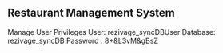 ## Restaurant Management System


Manage User Privileges
User: rezivage_syncDBUser
Database: rezivage_syncDB
Password : 8+&L3vM&gBsZ
